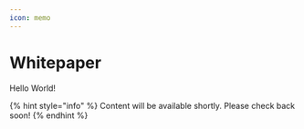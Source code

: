 ```yaml
---
icon: memo
---
```


# Whitepaper

Hello World!

{% hint style="info" %}
Content will be available shortly. Please check back soon!
{% endhint %}
